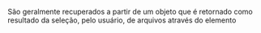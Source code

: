 São geralmente recuperados a partir de um objeto que é retornado como resultado da seleção, pelo usuário, de arquivos através do elemento